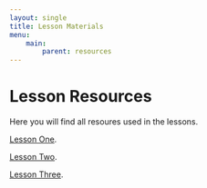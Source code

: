 ```yaml
---
layout: single
title: Lesson Materials
menu:
    main:
        parent: resources
---
```


# Lesson Resources

Here you will find all resoures used in the lessons.

[Lesson One](https://drive.google.com/file/d/1e_mnXeEv4VZOmMrGaFHMhLB0Mk78D5Qt/view).

[Lesson Two](https://drive.google.com/file/d/1Se87Rq-poKUxeGRTk1zavvhxGhntYUW3/view).

[Lesson Three](https://drive.google.com/file/d/1tpk9WVl4q4v6JP1Ndf5TPDTpPJg6xt5m/view).